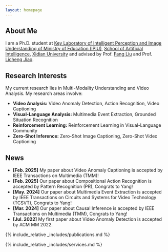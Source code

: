 ```yaml
---
layout: homepage
---
```


## About Me

I am a Ph.D. student at [Key Laboratory of Intelligent Perception and Image Understanding of Ministry of Education (IPIU)](https://ipiu.xidian.edu.cn/), [School of Artificial Intelligence](https://sai.xidian.edu.cn/), [Xidian University](https://www.xidian.edu.cn/) and advised by Prof. [Fang Liu](https://faculty.xidian.edu.cn/LF8/zh_CN/index.htm) and Prof. [Licheng Jiao](https://faculty.xidian.edu.cn/JLC/zh_CN/index.htm). 

## Research Interests 

My current research lies in Multi-Modality Understanding and Video Analysis. My research areas involve:

- **Video Analysis:** Video Anomaly Detection, Action Recognition, Video Captioning     
- **Visual-Language Analysis:** Multimedia Event Extraction, Grounded Situation Recognition   
- **Reinforcement Learning:** Reinforcement Learning in Visual-Language Community
- **Zero-Shot Inference:** Zero-Shot Image Captioning, Zero-Shot Video Captioning    


## News

- **[Feb. 2025]** My paper about Video Anomaly Captioning is accepted by IEEE Transactions on Multimedia (TMM)!
- **[Feb. 2025]** Our paper about Compositional Action Recognition is accepted by Pattern Recognition (PR), Congrats to Yang!
- **[May. 2024]** Our paper about Multimedia Event Extraction is accepted by IEEE Transactions on Circuits and Systems for Video Technology (TCSVT), Congrats to Yang!
- **[Mar. 2024]** Our paper about Causal Inference is accepted by IEEE Transactions on Multimedia (TMM), Congrats to Yang!
- **[Jul. 2022]** My first paper about Video Anomaly Detection is accepted by ACM MM 2022. 

{% include_relative _includes/publications.md %}

{% include_relative _includes/services.md %}
